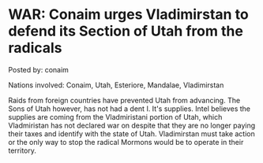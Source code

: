 # WAR: Conaim urges Vladimirstan to defend its Section of Utah from the radicals

Posted by: conaim

Nations involved: Conaim, Utah, Esteriore, Mandalae, Vladimirstan

Raids from foreign countries have prevented Utah from advancing.
The Sons of Utah however, has not had a dent I. It's supplies.
Intel believes the supplies are coming from the Vladmiristani portion of Utah, which Vladmiristan has not declared war on despite that they are no longer paying their taxes and identify with the state of Utah.
Vladimirstan must take action or the only way to stop the radical Mormons would be to operate in their territory.